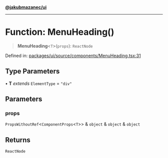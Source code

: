 [**@jakubmazanec/ui**](../README.md)

---

# Function: MenuHeading()

> **MenuHeading**\<`T`\>(`props`): `ReactNode`

Defined in:
[packages/ui/source/components/MenuHeading.tsx:31](https://github.com/jakubmazanec/tools/blob/7c5f40d811171692b72a47160bc33d644201b16a/packages/ui/source/components/MenuHeading.tsx#L31)

## Type Parameters

• **T** _extends_ `ElementType` = `"div"`

## Parameters

### props

`PropsWithoutRef`\<`ComponentProps`\<`T`\>\> & `object` & `object` & `object`

## Returns

`ReactNode`
